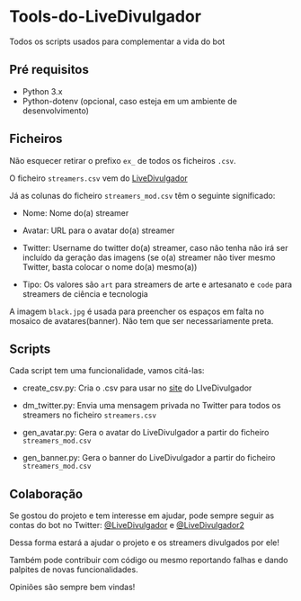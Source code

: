 # Tools-do-LiveDivulgador
Todos os scripts usados para complementar a vida do bot

## Pré requisitos
- Python 3.x
- Python-dotenv (opcional, caso esteja em um ambiente de desenvolvimento)

## Ficheiros
Não esquecer retirar o prefixo `ex_` de todos os ficheiros `.csv`.

O ficheiro `streamers.csv` vem do [LiveDivulgador](https://github.com/LiveDivulgador/Live-Divulgador)

Já as colunas do ficheiro `streamers_mod.csv` têm o seguinte significado:

- Nome: Nome do(a) streamer

- Avatar: URL para o avatar do(a) streamer

- Twitter: Username do twitter do(a) streamer, caso não tenha não irá ser incluído da geração das imagens (se o(a) streamer não tiver mesmo Twitter, basta colocar o nome do(a) mesmo(a))

- Tipo: Os valores são `art` para streamers de arte e artesanato e `code` para streamers de ciência e tecnologia


A imagem `black.jpg` é usada para preencher os espaços em falta no mosaico de avatares(banner). Não tem que ser necessariamente preta.

## Scripts
Cada script tem uma funcionalidade, vamos citá-las:

- create_csv.py: Cria o .csv para usar no [site](https://github.com/LiveDivulgador/LiveDivulgador-Site) do LIveDivulgador

- dm_twitter.py: Envia uma mensagem privada no Twitter para todos os streamers no ficheiro `streamers.csv`

- gen_avatar.py: Gera o avatar do LiveDivulgador a partir do ficheiro `streamers_mod.csv`

- gen_banner.py: Gera o banner do LiveDivulgador a partir do ficheiro `streamers_mod.csv`


## Colaboração
Se gostou do projeto e tem interesse em ajudar, pode sempre seguir as contas do bot no Twitter: [@LiveDivulgador](https://twitter.com/LiveDivulgador) e [@LiveDivulgador2](https://twitter.com/LiveDivulgador2)

Dessa forma estará a ajudar o projeto e os streamers divulgados por ele!

Também pode contribuir com código ou mesmo reportando falhas e dando palpites de novas funcionalidades.

Opiniões são sempre bem vindas!